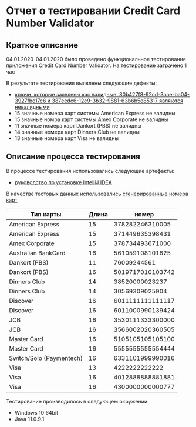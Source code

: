 # Отчет о тестировании Credit Card Number Validator
## Краткое описание

04.01.2020-04.01.2020 было проведено функциональное тестирование приложения Credit Card Number Validator.
На тестирование затрачено 1 час

В результате тестирования выявлены следующие дефекты:
* [ключи, которые заявлены как валидные: 80b427f8-92cd-3aae-ba04-3927fbe17c6 и 387eedc6-12e9-3b32-9881-63b6b5e85317 являются невалидными](https://github.com/helenkhim/fisthomework1.1/issues/1)
* 15 значные номера карт системы American Express не валидны
* 15 значные номра карт системы Amex Corporate  не валидны
* 11 значные номера карт Dankort (PBS) не валидны
* 14 значные номера карт Dinners Club не валидны
* 13 значные номера карт Visa не валидны
## Описание процесса тестирования

В процессе тестирования использовались следующие артефакты:
* [руководство по установке IntelliJ IDEA](https://github.com/netology-code/javaqa-homeworks/blob/master/intro/idea.md) 


В качестве тестовых данных использовались [сгенерированные номера карт](https://www.kobzarev.com/other/testoviye-nomera-kreditnyh-kart/)

Тип карты | Длина | номер
------ | ------|----------
American Express      | 15     | 378282246310005
American Express       | 15   | 371449635398431	
Amex Corporate      | 15     | 378734493671000  
Australian BankCard      | 16    | 561059108101825
Dankort (PBS)      | 11   | 76009244561
Dankort (PBS)      | 16      | 5019717010103742  
Dinners Club| 14     |38520000023237
Dinners Club       | 14   | 30569309025904
Discover      |  16     | 6011111111111117	  
Discover       | 16   | 6011000990139424	
JCB      |  16     | 3530111333300000  
JCB    | 16   | 3566002020360505
Master Card    |     16  | 5105105105105100 
Master Card   |     16  | 5555555555554444  
Switch/Solo (Paymentech)       | 16  | 6331101999990016
Visa      |    13   | 4222222222222  
Visa   | 16      | 4012888888881881
Visa       | 16   | 4300000000000777
 
 Тестирование производилось в следующем окружении:
* Windows 10 64bit
* Java 11.0.9.1
